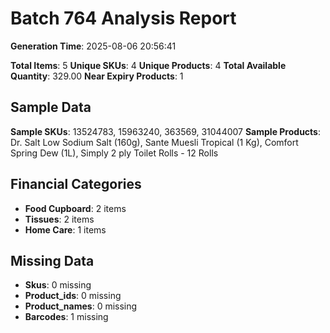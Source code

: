 # Batch 764 Analysis Report

**Generation Time**: 2025-08-06 20:56:41

**Total Items**: 5
**Unique SKUs**: 4
**Unique Products**: 4
**Total Available Quantity**: 329.00
**Near Expiry Products**: 1

## Sample Data
**Sample SKUs**: 13524783, 15963240, 363569, 31044007
**Sample Products**: Dr. Salt Low Sodium Salt (160g), Sante Muesli Tropical (1 Kg), Comfort Spring Dew (1L), Simply 2 ply Toilet Rolls - 12 Rolls

## Financial Categories
- **Food Cupboard**: 2 items
- **Tissues**: 2 items
- **Home Care**: 1 items

## Missing Data
- **Skus**: 0 missing
- **Product_ids**: 0 missing
- **Product_names**: 0 missing
- **Barcodes**: 1 missing
